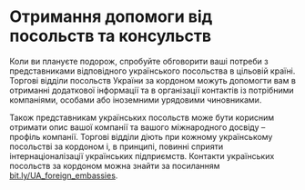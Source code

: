# Отримання допомоги від посольств та консульств

Коли ви плануєте подорож, спробуйте обговорити ваші потреби з представниками відповідного українського посольства в цільовій країні. Торгові відділи посольств України за кордоном можуть допомогти вам в отриманні додаткової інформації та в організації контактів із потрібними компаніями, особами або іноземними урядовими чиновниками. 

Також представникам українських посольств може бути корисним отримати опис вашої компанії та вашого міжнародного досвіду – профіль компанії. Торгові відділи діють при кожному українському посольстві за кордоном і, в принципі, повинні сприяти інтернаціоналізації українських підприємств. Контакти українських посольств за кордоном можна знайти за посиланням <a href="http://bit.ly/UA_foreign_embassies">bit.ly/UA_foreign_embassies</a>.